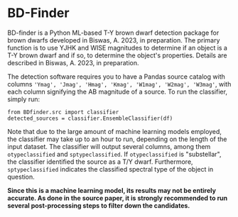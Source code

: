 # BD-Finder

BD-finder is a Python ML-based T-Y brown dwarf detection package for brown dwarfs developed in Biswas, A. 2023, in preparation. The primary function is to use YJHK and WISE magnitudes to determine if an object is a T-Y brown dwarf and if so, to determine the object's properties. Details are described in Biswas, A. 2023, in preparation. 

The detection software requires you to have a Pandas source catalog with columns `'Ymag', 'Jmag', 'Hmag', 'Kmag', 'W1mag', 'W2mag', 'W3mag'`, with each column signifying the AB magnitude of a source. To run the classifier, simply run:
```
from BDfinder.src import classifier
detected_sources = classifier.EnsembleClassifier(df)
```
Note that due to the large amount of machine learning models employed, the classifier may take up to an hour to run, depending on the length of the input dataset. The classifier will output several columns, among them `otypeclassified` and `sptypeclassified`. If `otypeclassified` is "substellar", the classifier identified the source as a T/Y dwarf. Furthermore, `sptypeclassified` indicates the classified spectral type of the object in question. 

**Since this is a machine learning model, its results may not be entirely accurate. As done in the source paper, it is strongly recommended to run several post-processing steps to filter down the candidates.**
